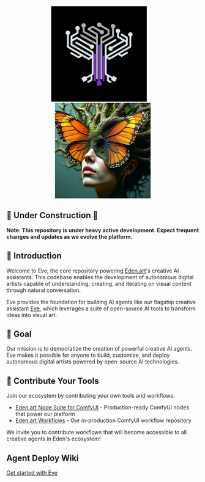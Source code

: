 <div align="center">
  <a href="https://www.eden.art/">
    <img src="eve/assets/eden.png" alt="Eden Logo" width="250" height="250" style="margin-right: 20px">
    <img src="eve/assets/eve.jpg" alt="Eve Logo" width="250" height="250">
  </a>
</div>

## 🚧 Under Construction 🚧

**Note: This repository is under heavy active development. Expect frequent changes and updates as we evolve the platform.**

## 🌱 Introduction

Welcome to Eve, the core repository powering [Eden.art](https://www.eden.art/)'s creative AI assistants. This codebase enables the development of autonomous digital artists capable of understanding, creating, and iterating on visual content through natural conversation.

Eve provides the foundation for building AI agents like our flagship creative assistant [Eve](https://beta.eden.art/chat/eve), which leverages a suite of open-source AI tools to transform ideas into visual art.

## 🎯 Goal

Our mission is to democratize the creation of powerful creative AI agents. Eve makes it possible for anyone to build, customize, and deploy autonomous digital artists powered by open-source AI technologies.

## 🤝 Contribute Your Tools

Join our ecosystem by contributing your own tools and workflows:

- [Eden.art Node Suite for ComfyUI](https://github.com/edenartlab/eden_comfy_pipelines) - Production-ready ComfyUI nodes that power our platform
- [Eden.art Workflows](https://github.com/edenartlab/workflows) - Our in-production ComfyUI workflow repository

We invite you to contribute workflows that will become accessible to all creative agents in Eden's ecosystem!

## Agent Deploy Wiki

[Get started with Eve](https://github.com/edenartlab/eve/wiki)